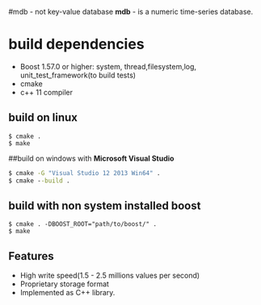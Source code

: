 #mdb - not key-value database
**mdb** - is a numeric time-series database.

# build dependencies
* Boost 1.57.0 or higher: system, thread,filesystem,log, unit_test_framework(to build tests)
* cmake
* c++ 11 compiler

## build on linux
```shell
$ cmake .
$ make
```
##build on windows with **Microsoft Visual Studio**
```cmd
$ cmake -G "Visual Studio 12 2013 Win64" .
$ cmake --build .
```

## build with non system installed boost
```shell
$ cmake . -DBOOST_ROOT="path/to/boost/" .
$ make
```

Features
--------
* High write speed(1.5 - 2.5 millions values per second)
* Proprietary storage format 
* Implemented as C++ library.